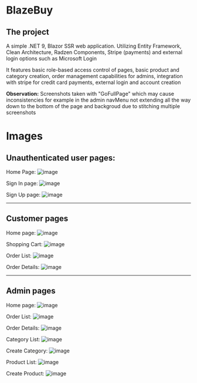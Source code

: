 # BlazeBuy


## The project
A simple .NET 9, Blazor SSR web application. Utilizing Entity Framework, Clean Architecture, Radzen Components, Stripe (payments) and external login options such as Microsoft Login

It features basic role-based access control of pages, basic product and category creation, order management capabilities for admins, integration with stripe for credit card payments, external login and account creation

**Observation:** Screenshots taken with "GoFullPage" which may cause inconsistencies for example in the admin navMenu not extending all the way down to the bottom of the page and backgroud due to stitching multiple screenshots

# Images
## Unauthenticated user pages:
Home Page:
![image](https://github.com/user-attachments/assets/2896f24e-3905-4f80-bc87-96a53fa7aa65)

Sign In page:
![image](https://github.com/user-attachments/assets/d5214f2f-2f78-451d-bf71-0fc5945856cf)

Sign Up page:
![image](https://github.com/user-attachments/assets/36b65ff4-c2dc-4800-b773-4062e234c68f)

----
## Customer pages
Home page:
![image](https://github.com/user-attachments/assets/444ae1db-59ad-48b9-b483-7b2595cd0af1)

Shopping Cart:
![image](https://github.com/user-attachments/assets/7622c526-ebd3-44d9-bbde-e57e7ddd57f9)

Order List:
![image](https://github.com/user-attachments/assets/0c083233-5519-4ef3-8f75-347e3633fa32)

Order Details:
![image](https://github.com/user-attachments/assets/6ee3db58-5081-45c9-9aba-425066aec0d2)

----
## Admin pages
Home page:
![image](https://github.com/user-attachments/assets/fe00ba34-d558-4ae0-8eac-2172523afc8a)

Order List:
![image](https://github.com/user-attachments/assets/8780d9af-9858-42ea-8405-11566bee6f40)

Order Details:
![image](https://github.com/user-attachments/assets/d9a9c71b-816f-4444-ac66-80cdb8ee9ec1)

Category List:
![image](https://github.com/user-attachments/assets/7578c4fb-8854-4b85-a7a9-b023b0bfef42)

Create Category:
![image](https://github.com/user-attachments/assets/2b75e2f9-5f0e-43eb-96f5-ec58091d25fc)

Product List:
![image](https://github.com/user-attachments/assets/83234e3c-64e5-4861-88ac-a740ee6186a0)


Create Product:
![image](https://github.com/user-attachments/assets/5d1cc463-e237-4128-a83c-8e4fa82455e8)


